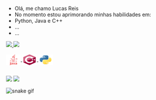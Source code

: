 - Olá, me chamo Lucas Reis
- No momento estou aprimorando minhas habilidades em:
- Python, Java e C++
- ...
- ...

 <div>
  <a href="https://github.com/arnuip01">
  <img height="180em" src="https://github-readme-stats.vercel.app/api?username=arnuip01&show_icons=true&theme=great-gatsby&include_all_commits=true&count_private=true"/>
  <img height="180em" src="https://github-readme-stats.vercel.app/api/top-langs/?username=arnuip01&layout=compact&langs_count=7&theme=great-gatsby"/>
</div>

 <div style="display: inline_block"><br>
  <img align="center" alt="Lucas-Java" height="30" width="40" src="https://raw.githubusercontent.com/devicons/devicon/master/icons/java/java-plain-wordmark.svg">
  <img align="center" alt="Lucas-C++" height="30" width="40" src="https://raw.githubusercontent.com/devicons/devicon/master/icons/cplusplus/cplusplus-original.svg">
  <img align="center" alt="Lucas-Python" height="30" width="40" src="https://raw.githubusercontent.com/devicons/devicon/master/icons/python/python-original.svg">
 </div>
 
 ##
 
 <div> 
  <a href = "https://www.joselsilvareis@gmail.com"><img src="https://img.shields.io/badge/-Gmail-%23333?style=for-the-badge&logo=gmail&logoColor=white" target="_blank"></a>
  <a href="https://www.linkedin.com/in/lucas-reis-1969/b01b5" target="_blank"><img src="https://img.shields.io/badge/-LinkedIn-%230077B5?style=for-the-badge&logo=linkedin&logoColor=white" target="_blank"></a>
 </div>
 
 ![snake gif](https://github.com/arnuip01/arnuip01/blob/output/github-contribution-grid-snake.gif)
 
<!---
arnuip01/arnuip01 is a ✨ special ✨ repository because its `README.md` (this file) appears on your GitHub profile.
You can click the Preview link to take a look at your changes.
--->
